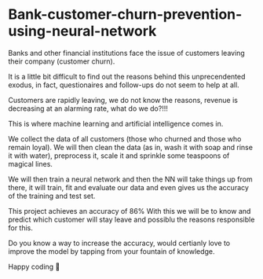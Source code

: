 # Bank-customer-churn-prevention-using-neural-network
Banks and other financial institutions face the issue of customers leaving their company (customer churn). 

It is a little bit difficult to find out the reasons behind this unprecendented exodus, in fact, questionaires and follow-ups do not seem to help at all. 

Customers are rapidly leaving, we do not know the reasons, revenue is decreasing at an alarming rate, what do we do?!!!

This is where machine learning and artificial intelligence comes in. 

We collect the data of all customers (those who churned and those who remain loyal). We will then clean the data (as in, wash it with soap and rinse it with water), preprocess it, scale it and sprinkle some teaspoons of magical lines. 

We will then train a neural network and then the NN will take things up from there, it will train, fit and evaluate our data and even gives us the accuracy of the training and test set. 

This project achieves an accuracy of 86%
With this we will be to know and predict which customer will stay leave and possiblu the reasons responsible for this.

Do you know a way to increase the accuracy, would certianly love to improve the model by tapping from your fountain of knowledge. 

Happy coding 🎉
